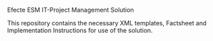 Efecte ESM IT-Project Management Solution

This repository contains the necessary XML templates, Factsheet and Implementation Instructions for use of the solution.
